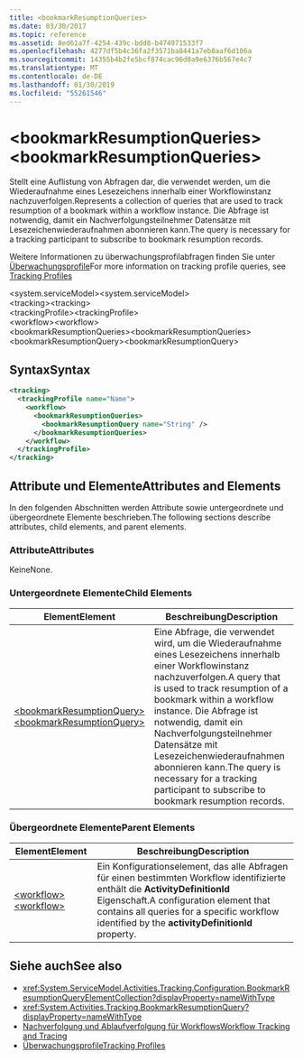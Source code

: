 ```yaml
---
title: <bookmarkResumptionQueries>
ms.date: 03/30/2017
ms.topic: reference
ms.assetid: 8ed61a7f-4254-439c-bdd8-b474971533f7
ms.openlocfilehash: 4277df5b4c36fa2f3571ba8441a7eb8aaf6d106a
ms.sourcegitcommit: 14355b4b2fe5bcf874cac96d0a9e6376b567e4c7
ms.translationtype: MT
ms.contentlocale: de-DE
ms.lasthandoff: 01/30/2019
ms.locfileid: "55261546"
---
```

# <a name="bookmarkresumptionqueries"></a><span data-ttu-id="cca71-101">\<bookmarkResumptionQueries></span><span class="sxs-lookup"><span data-stu-id="cca71-101">\<bookmarkResumptionQueries></span></span>
<span data-ttu-id="cca71-102">Stellt eine Auflistung von Abfragen dar, die verwendet werden, um die Wiederaufnahme eines Lesezeichens innerhalb einer Workflowinstanz nachzuverfolgen.</span><span class="sxs-lookup"><span data-stu-id="cca71-102">Represents a collection of queries that are used to track resumption of a bookmark within a workflow instance.</span></span> <span data-ttu-id="cca71-103">Die Abfrage ist notwendig, damit ein Nachverfolgungsteilnehmer Datensätze mit Lesezeichenwiederaufnahmen abonnieren kann.</span><span class="sxs-lookup"><span data-stu-id="cca71-103">The query is necessary for a tracking participant to subscribe to bookmark resumption records.</span></span>  
  
 <span data-ttu-id="cca71-104">Weitere Informationen zu überwachungsprofilabfragen finden Sie unter [Überwachungsprofile](../../../../../docs/framework/windows-workflow-foundation/tracking-profiles.md)</span><span class="sxs-lookup"><span data-stu-id="cca71-104">For more information on tracking profile queries, see [Tracking Profiles](../../../../../docs/framework/windows-workflow-foundation/tracking-profiles.md)</span></span>  
  
<span data-ttu-id="cca71-105">\<system.serviceModel></span><span class="sxs-lookup"><span data-stu-id="cca71-105">\<system.serviceModel></span></span>  
<span data-ttu-id="cca71-106">\<tracking></span><span class="sxs-lookup"><span data-stu-id="cca71-106">\<tracking></span></span>  
<span data-ttu-id="cca71-107">\<trackingProfile></span><span class="sxs-lookup"><span data-stu-id="cca71-107">\<trackingProfile></span></span>  
<span data-ttu-id="cca71-108">\<workflow></span><span class="sxs-lookup"><span data-stu-id="cca71-108">\<workflow></span></span>  
<span data-ttu-id="cca71-109">\<bookmarkResumptionQueries></span><span class="sxs-lookup"><span data-stu-id="cca71-109">\<bookmarkResumptionQueries></span></span>  
<span data-ttu-id="cca71-110">\<bookmarkResumptionQuery></span><span class="sxs-lookup"><span data-stu-id="cca71-110">\<bookmarkResumptionQuery></span></span>  
  
## <a name="syntax"></a><span data-ttu-id="cca71-111">Syntax</span><span class="sxs-lookup"><span data-stu-id="cca71-111">Syntax</span></span>  
  
```xml  
<tracking>
  <trackingProfile name="Name">
    <workflow>
      <bookmarkResumptionQueries>
        <bookmarkResumptionQuery name="String" />
      </bookmarkResumptionQueries>
    </workflow>
  </trackingProfile>
</tracking>  
```  
  
## <a name="attributes-and-elements"></a><span data-ttu-id="cca71-112">Attribute und Elemente</span><span class="sxs-lookup"><span data-stu-id="cca71-112">Attributes and Elements</span></span>  
 <span data-ttu-id="cca71-113">In den folgenden Abschnitten werden Attribute sowie untergeordnete und übergeordnete Elemente beschrieben.</span><span class="sxs-lookup"><span data-stu-id="cca71-113">The following sections describe attributes, child elements, and parent elements.</span></span>  
  
### <a name="attributes"></a><span data-ttu-id="cca71-114">Attribute</span><span class="sxs-lookup"><span data-stu-id="cca71-114">Attributes</span></span>  
 <span data-ttu-id="cca71-115">Keine</span><span class="sxs-lookup"><span data-stu-id="cca71-115">None.</span></span>  
  
### <a name="child-elements"></a><span data-ttu-id="cca71-116">Untergeordnete Elemente</span><span class="sxs-lookup"><span data-stu-id="cca71-116">Child Elements</span></span>  
  
|<span data-ttu-id="cca71-117">Element</span><span class="sxs-lookup"><span data-stu-id="cca71-117">Element</span></span>|<span data-ttu-id="cca71-118">Beschreibung</span><span class="sxs-lookup"><span data-stu-id="cca71-118">Description</span></span>|  
|-------------|-----------------|  
|[<span data-ttu-id="cca71-119">\<bookmarkResumptionQuery></span><span class="sxs-lookup"><span data-stu-id="cca71-119">\<bookmarkResumptionQuery></span></span>](../../../../../docs/framework/configure-apps/file-schema/windows-workflow-foundation/bookmarkresumptionquery.md)|<span data-ttu-id="cca71-120">Eine Abfrage, die verwendet wird, um die Wiederaufnahme eines Lesezeichens innerhalb einer Workflowinstanz nachzuverfolgen.</span><span class="sxs-lookup"><span data-stu-id="cca71-120">A query that is used to track resumption of a bookmark within a workflow instance.</span></span> <span data-ttu-id="cca71-121">Die Abfrage ist notwendig, damit ein Nachverfolgungsteilnehmer Datensätze mit Lesezeichenwiederaufnahmen abonnieren kann.</span><span class="sxs-lookup"><span data-stu-id="cca71-121">The query is necessary for a tracking participant to subscribe to bookmark resumption records.</span></span>|  
  
### <a name="parent-elements"></a><span data-ttu-id="cca71-122">Übergeordnete Elemente</span><span class="sxs-lookup"><span data-stu-id="cca71-122">Parent Elements</span></span>  
  
|<span data-ttu-id="cca71-123">Element</span><span class="sxs-lookup"><span data-stu-id="cca71-123">Element</span></span>|<span data-ttu-id="cca71-124">Beschreibung</span><span class="sxs-lookup"><span data-stu-id="cca71-124">Description</span></span>|  
|-------------|-----------------|  
|[<span data-ttu-id="cca71-125">\<workflow></span><span class="sxs-lookup"><span data-stu-id="cca71-125">\<workflow></span></span>](../../../../../docs/framework/configure-apps/file-schema/windows-workflow-foundation/workflow.md)|<span data-ttu-id="cca71-126">Ein Konfigurationselement, das alle Abfragen für einen bestimmten Workflow identifizierte enthält die **ActivityDefinitionId** Eigenschaft.</span><span class="sxs-lookup"><span data-stu-id="cca71-126">A configuration element that contains all queries for a specific workflow identified by the **activityDefinitionId** property.</span></span>|  
  
## <a name="see-also"></a><span data-ttu-id="cca71-127">Siehe auch</span><span class="sxs-lookup"><span data-stu-id="cca71-127">See also</span></span>
- <xref:System.ServiceModel.Activities.Tracking.Configuration.BookmarkResumptionQueryElementCollection?displayProperty=nameWithType>
- <xref:System.Activities.Tracking.BookmarkResumptionQuery?displayProperty=nameWithType>
- [<span data-ttu-id="cca71-128">Nachverfolgung und Ablaufverfolgung für Workflows</span><span class="sxs-lookup"><span data-stu-id="cca71-128">Workflow Tracking and Tracing</span></span>](../../../../../docs/framework/windows-workflow-foundation/workflow-tracking-and-tracing.md)
- [<span data-ttu-id="cca71-129">Überwachungsprofile</span><span class="sxs-lookup"><span data-stu-id="cca71-129">Tracking Profiles</span></span>](../../../../../docs/framework/windows-workflow-foundation/tracking-profiles.md)
